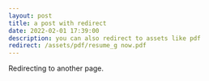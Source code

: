 ```yaml
---
layout: post
title: a post with redirect
date: 2022-02-01 17:39:00
description: you can also redirect to assets like pdf
redirect: /assets/pdf/resume_g now.pdf
---
```


Redirecting to another page.
